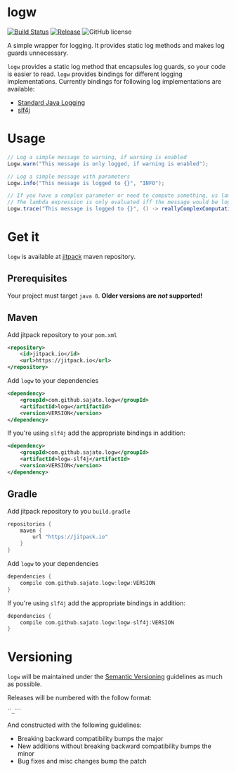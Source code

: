 # logw

[![Build Status](https://travis-ci.org/sajato/logw.svg)](https://travis-ci.org/sajato/logw)
[![Release](https://img.shields.io/github/release/sajato/logw.svg?label=maven)](https://github.com/sajato/logw)
![GitHub license](https://img.shields.io/github/license/sajato/logw.svg?style=flat)

A simple wrapper for logging. It provides static log methods and makes log guards unnecessary.

``logw`` provides a static log method that encapsules log guards, so your code
is easier to read. ``logw`` provides bindings for different logging implementations.
Currently bindings for following log implementations are available:

* [Standard Java Logging](http://docs.oracle.com/javase/6/docs/api/java/util/logging/package-summary.html)
* [slf4j](http://www.slf4j.org/)

# Usage

```java
// Log a simple message to warning, if warning is enabled
Logw.warn("This message is only logged, if warning is enabled");

// Log a simple message with parameters
Logw.info("This message is logged to {}", "INFO");

// If you have a complex parameter or need to compute something, us lambdas.
// The lambda expression is only evaluated iff the message would be logged
Logw.trace("This message is logged to {}", () -> reallyComplexComputation());
```

# Get it

``logw`` is available at [jitpack](https://jitpack.io/) maven repository.

## Prerequisites

Your project must target ``java 8``. **Older versions are *not* supported!**

## Maven

Add jitpack repository to your ``pom.xml``

```xml
<repository>
    <id>jitpack.io</id>
    <url>https://jitpack.io</url>
</repository>
```

Add ``logw`` to your dependencies

```xml
<dependency>
    <groupId>com.github.sajato.logw</groupId>
    <artifactId>logw</artifactId>
    <version>VERSION</version>
</dependency>
```

If you're using ``slf4j`` add the appropriate bindings in addition:

```xml
<dependency>
    <groupId>com.github.sajato.logw</groupId>
    <artifactId>logw-slf4j</artifactId>
    <version>VERSION</version>
</dependency>
```

## Gradle

Add jitpack repository to you ``build.gradle``

```gradle
repositories {
    maven {
        url "https://jitpack.io"
    }
}
```

Add ``logw`` to your dependencies

```gradle
dependencies {
    compile com.github.sajato.logw:logw:VERSION
}
```

If you're using ``slf4j`` add the appropriate bindings in addition:

```gradle
dependencies {
    compile com.github.sajato.logw:logw-slf4j:VERSION
}
```

# Versioning

``logw`` will be maintained under the [Semantic Versioning](http://semver.org) guidelines as much as possible.

Releases will be numbered with the follow format:

``<major>.<minor>.<patch>```

And constructed with the following guidelines:

* Breaking backward compatibility bumps the major
* New additions without breaking backward compatibility bumps the minor
* Bug fixes and misc changes bump the patch
